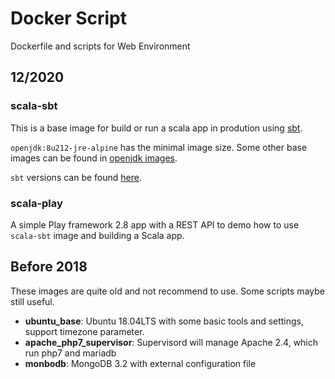 # Docker Script

Dockerfile and scripts for Web Environment

## 12/2020

### scala-sbt

This is a base image for build or run a scala app in prodution using [sbt](https://www.scala-sbt.org/).

`openjdk:8u212-jre-alpine` has the minimal image size. Some other base images can be found in [openjdk images](https://hub.docker.com/_/openjdk?tab=tags&page=1&ordering=last_updated).

`sbt` versions can be found [here](http://dl.bintray.com/sbt/native-packages/sbt/).

### scala-play

A simple Play framework 2.8 app with a REST API to demo how to use `scala-sbt` image and building a Scala app.

## Before 2018

These images are quite old and not recommend to use. Some scripts maybe still useful.

- **ubuntu_base**: Ubuntu 18.04LTS with some basic tools and settings, support timezone parameter.
- **apache_php7_supervisor**: Supervisord will manage Apache 2.4, which run php7 and mariadb
- **monbodb**: MongoDB 3.2 with external configuration file
